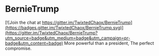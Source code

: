 # BernieTrump

[![Join the chat at https://gitter.im/TwixtedChaox/BernieTrump](https://badges.gitter.im/TwixtedChaox/BernieTrump.svg)](https://gitter.im/TwixtedChaox/BernieTrump?utm_source=badge&utm_medium=badge&utm_campaign=pr-badge&utm_content=badge)
More powerful than a president, The perfect compromise.
